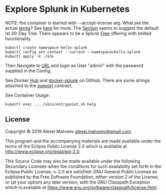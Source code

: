 # Explore Splunk in Kubernetes

NOTE: the container is started with --accept-license arg. What are the
actual
[terms](https://www.splunk.com/en_us/legal/splunk-software-license-agreement.html)?
See
[here](https://splunk.github.io/docker-splunk/advanced/LICENSE_INSTALL.html)
for more. The
[Section](https://splunk.github.io/docker-splunk/advanced/LICENSE_INSTALL.html#splunk-free-license)
seems to suggest the default ist 30-Day Trial.  There appears to be a
Splunk
[Free](https://docs.splunk.com/Documentation/Splunk/7.3.3/Admin/MoreaboutSplunkFree)
offering with limited functionality.

    kubectl create namespace hello-splunk
    kubectl config set-context --current --namespace=hello-splunk
    kubectl apply -k ./k3s

Then  Navigate to  [URL](http://splunk.localhost)  and  login as  User
"admin" with the password supplied in the Config.

See Docker [Hub](https://hub.docker.com/r/splunk/splunk) and
[docker-splunk](https://github.com/splunk/docker-splunk) on GitHub.
There are some strings attached to the
[support](https://splunk.github.io/docker-splunk/SUPPORT.html)
contract.

See Container Usage:

    kubectl exec ... /sbin/entrypoint.sh help

## License

Copyright © 2019 Alexei Matveev <alexei.matveev@gmail.com>

This program and the accompanying materials are made available under the
terms of the Eclipse Public License 2.0 which is available at
http://www.eclipse.org/legal/epl-2.0.

This Source Code may also be made available under the following Secondary
Licenses when the conditions for such availability set forth in the Eclipse
Public License, v. 2.0 are satisfied: GNU General Public License as published by
the Free Software Foundation, either version 2 of the License, or (at your
option) any later version, with the GNU Classpath Exception which is available
at https://www.gnu.org/software/classpath/license.html.

